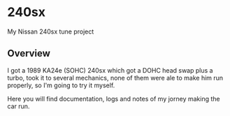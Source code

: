 # 240sx
My Nissan 240sx tune project

## Overview
I got a 1989 KA24e (SOHC) 240sx which got a DOHC head swap plus a turbo, took it to several mechanics, none of them were ale to make him run properly, so I'm going to try it myself.

Here you will find documentation, logs and notes of my jorney making the car run.
